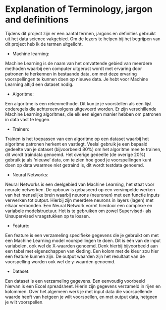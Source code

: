 # Explanation of Terminology, jargon and definitions

Tijdens dit project zijn er een aantal termen, jargons en definities gebruikt uit het data science vakgebied. Om de lezers te helpen bij het begrijpen van dit project heb ik de termen uitgelicht.

* Machine learning:

Machine Learning is de naam van het omvattende gebied van meerdere methoden waarbij een computer uitgerust wordt met ervaring door patronen te herkennen in bestaande data, om met deze ervaring voorspellingen te kunnen doen op nieuwe data. Je hebt voor Machine Learning altijd een dataset nodig.

* Algoritme:

Een algoritme is een rekenmethode. Dit kun je je voorstellen als een lijst coderegels die achtereenvolgens uitgevoerd worden. Er zijn verschillende Machine Learning algoritmes, die elk een eigen manier hebben om patronen in data vast te leggen.

* Trainen:

Trainen is het toepassen van een algoritme op een dataset waarbij het algoritme patronen herkent en vastlegt. Veelal gebruik je een bepaald gedeelte van je dataset (bijvoorbeeld 80%) om het algoritme mee te trainen, dit wordt traindata genoemd. Het overige gedeelte (de overige 20%) gebruik je als ‘nieuwe’ data, om te zien hoe goed je voorspellingen kunt doen op data waarmee niet getraind is, dit wordt testdata genoemd.

* Neural Networks:

Neural Networks is een deelgebied van Machine Learning, het staat voor neurale netwerken. De opbouw is gebaseerd op een versimpelde werken van het menselijke brein waarbij neurons (neuronen) met een functie inputs verwerken tot output. Hierbij zijn meerdere neurons in layers (lagen) met elkaar verbonden. Een Neural Network vormt hierdoor een complexe en variabele modelstructuur. Het is te gebruiken om zowel Supervised- als Unsupervised vraagstukken op te lossen.

* Feature:

Een feature is een verzameling specifieke gegevens die je gebruikt om met een Machine Learning model voorspellingen te doen. Dit is één van de input variabelen, ook wel de X-waarden genoemd. Denk hierbij bijvoorbeeld aan een tabel met eigenschappen van kleding. Een kolom met de kleur zou hier een feature kunnen zijn. De output waarden zijn het resultaat van de voorspelling worden ook wel de y-waarden genoemd.

*  Dataset:

Een dataset is een verzameling gegevens. Een eenvoudig voorbeeld hiervan is een Excel spreadsheet. Hierin zijn gegevens verzameld in rijen en kolommen. Over het algemeen werk je met input data die voorspellende waarde heeft van hetgeen je wilt voorspellen, en met output data, hetgeen je wilt voorspellen.
 


